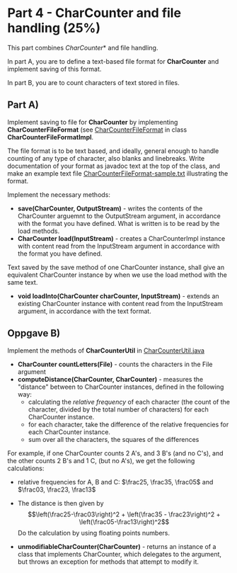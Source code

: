 # Part 4 - CharCounter and file handling (25%)

This part combines *CharCounter** and file handling.

In part A, you are to define a text-based file format for **CharCounter** and implement saving of this format. 

In part B, you are to count characters of text stored in files.

## Part A)

Implement saving to file for **CharCounter** by implementing **CharCounterFileFormat**
(see [CharCounterFileFormat](CharCounterFileFormat.java) in class **CharCounterFileFormatImpl**.

The file format is to be text based, and ideally, general enough to handle counting of any type of character, also blanks and linebreaks. Write documentation of your format as javadoc text at the top of the class, and make an example text file [CharCounterFileFormat-sample.txt](CharCounterFileFormat-sample.txt)  illustrating the format.

Implement the necessary methods:

- **save(CharCounter, OutputStream)** - writes the contents of the CharCounter arguemnt to the OutputStream argument, in accordance with the format you have defined. What is written is to be read by the load methods. 
- **CharCounter load(InputStream)** - creates a CharCounterImpl instance with content read from the InputStream argument in accordance with the format you have defined.

Text saved by the save method of one CharCounter instance, shall give an equivalent CharCounter instance by when we use the load method with the same text.  

- **void loadInto(CharCounter charCounter, InputStream)** - extends an existing CharCounter instance with content read from the InputStream argument, in accordance with the text format. 

## Oppgave B)

Implement the methods of **CharCounterUtil** in [CharCounterUtil.java](CharCounterUtil.java)

- **CharCounter countLetters(File)** - counts the characters in the File argument 
- **computeDistance(CharCounter, CharCounter)** - measures the "distance" between to CharCounter instances, defined in the following way:
   - calculating the *relative frequency* of each character (the count of the character, divided by the total number of characters) for each CharCounter instance.
   - for each character, take the difference of the relative frequencies for each CharCounter instance.
   - sum over all the characters, the squares of the differences 

For example, if one CharCounter counts 2 A's, and 3 B's (and no C's), and the other counts 2 B's and 1 C, (but no A's), we get the following calculations:
- relative frequencies for A, B and C: $\frac25, \frac35, \frac05$ and $\frac03, \frac23, \frac13$
- The distance is then given by
  $$\left(\frac25-\frac03\right)^2 + \left(\frac35 - \frac23\right)^2 + \left(\frac05-\frac13\right)^2$$
  Do the calculation by using floating points numbers.

- **unmodifiableCharCounter(CharCounter)** - returns an instance of a class that implements CharCounter, which delegates to the argument, but throws an exception for methods that attempt to modify it. 

